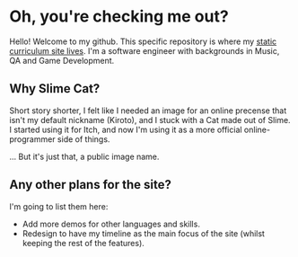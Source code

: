 # Oh, you're checking me out?
Hello! Welcome to my github. This specific repository is where my [static curriculum site lives](https://slimecatdev.com). I'm a software engineer with backgrounds in Music, QA and Game Development.

## Why Slime Cat?
Short story shorter, I felt like I needed an image for an online precense that isn't my default nickname (Kiroto), and I stuck with a Cat made out of Slime. I started using it for Itch, and now I'm using it as a more official online-programmer side of things.

... But it's just that, a public image name.

## Any other plans for the site?
I'm going to list them here:
* Add more demos for other languages and skills.
* Redesign to have my timeline as the main focus of the site (whilst keeping the rest of the features).
